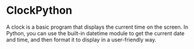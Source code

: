 # ClockPython
A clock is a basic program that displays the current time on the screen. In Python, you can use the built-in datetime module to get the current date and time, and then format it to display in a user-friendly way.

